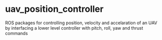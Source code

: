 # uav_position_controller
ROS packages for controlling position, velocity and accelaration of an UAV by interfacing a lower level controller with pitch, roll, yaw and thrust commands
